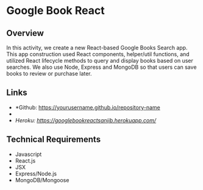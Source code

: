 # Google Book React

## Overview
In this activity, we create a new React-based Google Books Search app. This app construction used React components, helper/util functions, and utilized React lifecycle methods to query and display books based on user searches. We also use Node, Express and MongoDB so that users can save books to review or purchase later.

## Links
* *Github: https://yourusername.github.io/repository-name
* 
* *Heroku: https://googlebookreactsanjib.herokuapp.com/*

## Technical Requirements
* Javascript
* React.js
* JSX
* Express/Node.js
* MongoDB/Mongoose


